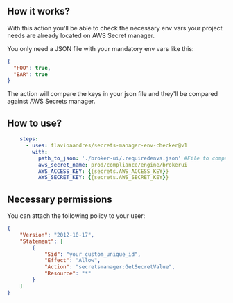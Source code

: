 ## How it works?

With this action you'll be able to check the necessary env vars your project needs are already located on AWS Secret manager. 

You only need a JSON file with your mandatory env vars like this: 

```json
{
  "FOO": true,
  "BAR": true
}
```

The action will compare the keys in your json file and they'll be compared against AWS Secrets manager. 

## How to use? 

```yaml
    steps:
      - uses: flavioaandres/secrets-manager-env-checker@v1
        with: 
          path_to_json: './broker-ui/.requiredenvs.json' #File to compare
          aws_secret_name: prod/compliance/engine/brokerui 
          AWS_ACCESS_KEY: {{secrets.AWS_ACCESS_KEY}}
          AWS_SECRET_KEY: {{secrets.AWS_SECRET_KEY}}
```

## Necessary permissions

You can attach the following policy to your user: 

```json
{
    "Version": "2012-10-17",
    "Statement": [
        {
            "Sid": "your_custom_unique_id",
            "Effect": "Allow",
            "Action": "secretsmanager:GetSecretValue",
            "Resource": "*"
        }
    ]
}
```